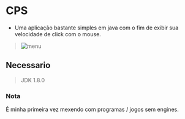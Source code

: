 # CPS
* Uma aplicação bastante simples em java com o fim de exibir sua velocidade de click com o mouse.
> ![menu](https://user-images.githubusercontent.com/68911691/118169984-f6962700-b3ff-11eb-9fd7-cc7198c1464a.png)
## Necessario
> JDK 1.8.0
### Nota
É minha primeira vez mexendo com programas / jogos sem engines.

